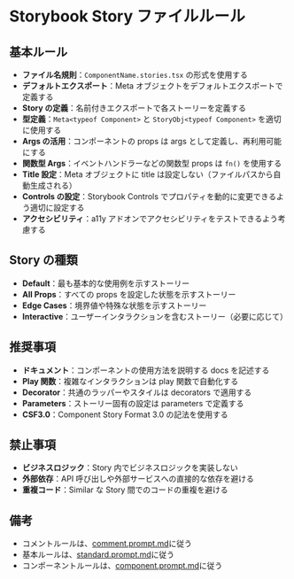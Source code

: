 # Storybook Story ファイルルール

## 基本ルール

- **ファイル名規則**：`ComponentName.stories.tsx` の形式を使用する
- **デフォルトエクスポート**：Meta オブジェクトをデフォルトエクスポートで定義する
- **Story の定義**：名前付きエクスポートで各ストーリーを定義する
- **型定義**：`Meta<typeof Component>` と `StoryObj<typeof Component>` を適切に使用する
- **Args の活用**：コンポーネントの props は args として定義し、再利用可能にする
- **関数型 Args**：イベントハンドラーなどの関数型 props は `fn()` を使用する
- **Title 設定**：Meta オブジェクトに title は設定しない（ファイルパスから自動生成される）
- **Controls の設定**：Storybook Controls でプロパティを動的に変更できるよう適切に設定する
- **アクセシビリティ**：a11y アドオンでアクセシビリティをテストできるよう考慮する

## Story の種類

- **Default**：最も基本的な使用例を示すストーリー
- **All Props**：すべての props を設定した状態を示すストーリー
- **Edge Cases**：境界値や特殊な状態を示すストーリー
- **Interactive**：ユーザーインタラクションを含むストーリー（必要に応じて）

## 推奨事項

- **ドキュメント**：コンポーネントの使用方法を説明する docs を記述する
- **Play 関数**：複雑なインタラクションは play 関数で自動化する
- **Decorator**：共通のラッパーやスタイルは decorators で適用する
- **Parameters**：ストーリー固有の設定は parameters で定義する
- **CSF3.0**：Component Story Format 3.0 の記法を使用する

## 禁止事項

- **ビジネスロジック**：Story 内でビジネスロジックを実装しない
- **外部依存**：API 呼び出しや外部サービスへの直接的な依存を避ける
- **重複コード**：Similar な Story 間でのコードの重複を避ける

## 備考

- コメントルールは、[comment.prompt.md]("./comment.prompt.md")に従う
- 基本ルールは、[standard.prompt.md]("./standard.prompt.md")に従う
- コンポーネントルールは、[component.prompt.md]("./component.prompt.md")に従う
